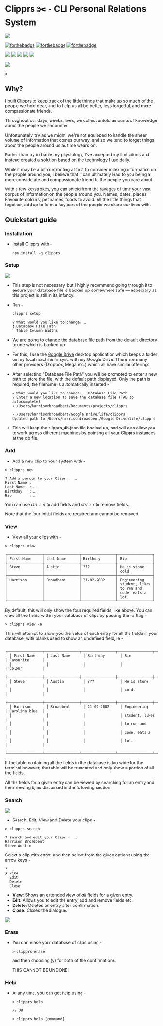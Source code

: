 # Clipprs ✂️ - CLI Personal Relations System

![](./media/images/clipprs-logo-small.png)


[![forthebadge](https://forthebadge.com/images/badges/gluten-free.svg)]()
[![forthebadge](https://forthebadge.com/images/badges/built-with-love.svg)]() 
[![forthebadge](https://forthebadge.com/images/badges/check-it-out.svg)]() 

![](https://img.shields.io/npm/dt/clipprs)
![](https://img.shields.io/github/stars/harrison-broadbent/clipprs?style=flat) 
![](https://img.shields.io/npm/v/clipprs)
![](https://img.shields.io/twitter/url?style=social&url=https%3A%2F%2Ftwitter.com%2Fintent%2Ftweet%3Furl%3Dhttps%253A%252F%252Fgithub.com%252Fharrison-broadbent%252Fclipprs%26via%3Dhrrsnbbnt%26text%3DJust%2520checked%2520out%2520Clipprs%2520%25u2702%25uFE0F%252C%2520a%2520tool%2520to%2520help%2520you%2520remember%2520the%2520little%2520things%2520about%2520the%2520people%2520you%2520meet%2521%26hashtags%3D%2523node%2520%2523clipprs%2520%2523npm) 
![](https://img.shields.io/twitter/follow/hrrsnbbnt?label=Follow&style=social)

![](./media/gifs/clipprs-new.gif)

x
## Why?

I built Clipprs to keep track of the little things that make up so much of the people we hold dear, and to help us all be better, less forgetful, and more compassionate friends. 

Throughout our days, weeks, lives, we collect untold amounts of knowledge about the people we encounter. 

Unfortunately, try as we might, we're not equipped to handle the sheer volume of information that comes our way, and so we tend to forget things about the people around us as time wears on. 

Rather than try to battle my physiology, I've accepted my limitations and instead created a solution based on the technology I use daily. 

While it may be a bit confronting at first to consider indexing information on the people around you, I believe that it can ultimately lead to you being a more considerate and compassionate friend to the people you care about. 

With a few keystrokes, you can shield from the ravages of time your vast corpus of information on the people around you. Names, dates, places. Favourite colours, pet names, foods to avoid. All the little things that together, add up to form a key part of the people we share our lives with. 

## Quickstart guide

### Installation
- Install Clipprs with - 
    
      npm install -g clipprs

### Setup
  ![](./media/gifs/clipprs-setup.gif)

  - This step is not necessary, but I highly recommend going through it to ensure your database file is backed up somewhere safe — especially as this project is still in its infancy. 

  - Run - 

        clipprs setup

        ? What would you like to change? … 
        ❯ Database File Path
          Table Column Widths

  - We are going to change the database file path from the default directory to one which is backed up. 
  
  - For this, I use the [Google Drive](https://www.google.com/drive/download/) desktop application which keeps a folder on my local machine in sync with my Google Drive. There are many other providers (Dropbox, Mega etc.) which all have similar offerings. 

  - After selecting "Database File Path" you will be prompted to enter a new path to store the file, with the default path displayed. Only the path is required, the filename is automatically inserted - 

        ✔ What would you like to change? · Database File Path
        ? Enter a new location to save the database file (TAB to autocomplete)
        › /Users/harrisonbroadbent/Documents/projects/clipprs

        · /Users/harrisonbroadbent/Google Drive/life/clipprs
        Updated path to /Users/harrisonbroadbent/Google Drive/life/clipprs

  - This will keep the clipprs_db.json file backed up, and will also allow you to work across different machines by pointing all your Clipprs instances at the db file. 

### Add
  -  Add a new clip to your system with -
  
    > clipprs new

    ? Add a person to your Clips -  … 
    First Name :  
    Last Name  : …
    Birthday   : …
    Bio        : …

  You can use *ctrl + n* to add fields and *ctrl + r* to remove fields. 
  
  Note that the four initial fields are required and cannot be removed. 

### View

  -  View all your clips with -
  
    > clipprs view

    ┌────────────────┬────────────────┬────────────────┬────────────────┐
    │ First Name     │ Last Name      │ Birthday       │ Bio            │
    ├────────────────┼────────────────┼────────────────┼────────────────┤
    │ Steve          │ Austin         │ ???            │ He is stone    │
    │                │                │                │ cold.          │
    ├────────────────┼────────────────┼────────────────┼────────────────┤
    │ Harrison       │ Broadbent      │ 21-02-2002     │ Engineering    │
    │                │                │                │ student, likes │
    │                │                │                │ to run and     │
    │                │                │                │ code, eats a   │
    │                │                │                │ lot.           │
    └────────────────┴────────────────┴────────────────┴────────────────┘

  By default, this will only show the four required fields, like above. 
  You can view all the fields within your database of clips by passing the -a flag - 

    > clipprs view -a

  This will attempt to show you the value of each entry for all the fields in your database, with blanks used to show an undefined field, ie - 

      ┌────────────────┬────────────────┬────────────────┬────────────────┬────────────────┐
      │ First Name     │ Last Name      │ Birthday       │ Bio            │ Favourite      │
      │                │                │                │                │ Colour         │
      ├────────────────┼────────────────┼────────────────┼────────────────┼────────────────┤
      │ Steve          │ Austin         │ ???            │ He is stone    │                │
      │                │                │                │ cold.          │                │
      ├────────────────┼────────────────┼────────────────┼────────────────┼────────────────┤
      │ Harrison       │ Broadbent      │ 21-02-2002     │ Engineering    │ Carolina blue  │
      │                │                │                │ student, likes │                │
      │                │                │                │ to run and     │                │
      │                │                │                │ code, eats a   │                │
      │                │                │                │ lot.           │                │
      └────────────────┴────────────────┴────────────────┴────────────────┴────────────────┘

  If the table containing all the fields in the database is too wide for the terminal however, the table will be truncated and only show a portion of all the fields. 

  All the fields for a given entry can be viewed by searching for an entry and then viewing it, as discussed in the following section. 

### Search

  ![](./media/gifs/clipprs-search-and-edit.gif)

  -  Search, Edit, View and Delete your clips -
  
    > clipprs search

    ? Search and edit your Clips -  …
    Harrison Broadbent
    Steve Austin

  Select a clip with *enter*, and then select from the given options using the arrow keys - 

    ?  …
    ❯ View
      Edit
      Delete
      Close

  - **View**: Shows an extended view of *all* fields for a given entry.
  - **Edit**: Allows you to edit the entry, add and remove fields etc.
  - **Delete**: Deletes an entry after confirmation.
  - **Close**: Closes the dialogue.

  ![](./media/gifs/clipprs-full-view.gif)

### Erase
  - You can erase your database of clips using - 
    
        > clipprs erase

    and then choosing (y) for both of the confirmations. 
    
    THIS CANNOT BE UNDONE!

### Help
  - At any time, you can get help using - 
    
        > clipprs help  
        
        // OR

        > clipprs help [command]
